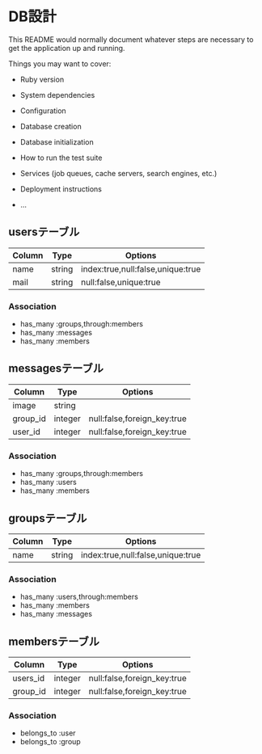 # DB設計

This README would normally document whatever steps are necessary to get the
application up and running.

Things you may want to cover:

* Ruby version

* System dependencies

* Configuration

* Database creation

* Database initialization

* How to run the test suite

* Services (job queues, cache servers, search engines, etc.)

* Deployment instructions

* ...

## usersテーブル

|Column|Type|Options|
|------|----|-------|
|name|string|index:true,null:false,unique:true|
|mail|string|null:false,unique:true|

### Association
- has_many :groups,through:members
- has_many :messages
- has_many :members

## messagesテーブル
|Column|Type|Options|
|------|----|-------|
|image|string||
|group_id|integer|null:false,foreign_key:true|
|user_id|integer|null:false,foreign_key:true|

### Association
- has_many :groups,through:members
- has_many :users
- has_many :members

## groupsテーブル
|Column|Type|Options|
|------|----|-------|
|name|string|index:true,null:false,unique:true|

### Association
- has_many :users,through:members
- has_many :members
- has_many :messages

## membersテーブル
|Column|Type|Options|
|------|----|-------|
|users_id|integer|null:false,foreign_key:true|
|group_id|integer|null:false,foreign_key:true|

### Association
- belongs_to :user
- belongs_to :group
